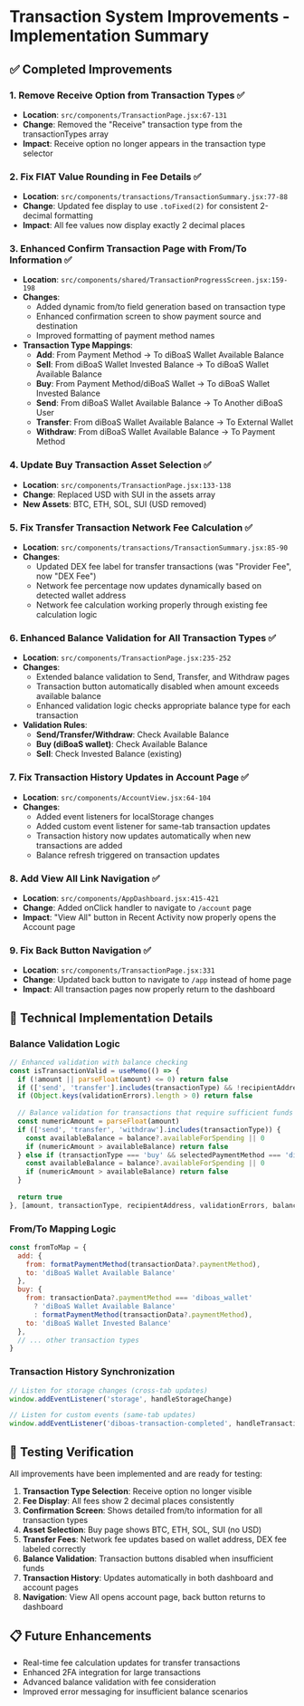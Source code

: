 # Transaction System Improvements - Implementation Summary

## ✅ Completed Improvements

### 1. **Remove Receive Option from Transaction Types** ✅
- **Location**: `src/components/TransactionPage.jsx:67-131`
- **Change**: Removed the "Receive" transaction type from the transactionTypes array
- **Impact**: Receive option no longer appears in the transaction type selector

### 2. **Fix FIAT Value Rounding in Fee Details** ✅
- **Location**: `src/components/transactions/TransactionSummary.jsx:77-88`
- **Change**: Updated fee display to use `.toFixed(2)` for consistent 2-decimal formatting
- **Impact**: All fee values now display exactly 2 decimal places

### 3. **Enhanced Confirm Transaction Page with From/To Information** ✅
- **Location**: `src/components/shared/TransactionProgressScreen.jsx:159-198`
- **Changes**:
  - Added dynamic from/to field generation based on transaction type
  - Enhanced confirmation screen to show payment source and destination
  - Improved formatting of payment method names
- **Transaction Type Mappings**:
  - **Add**: From Payment Method → To diBoaS Wallet Available Balance
  - **Sell**: From diBoaS Wallet Invested Balance → To diBoaS Wallet Available Balance  
  - **Buy**: From Payment Method/diBoaS Wallet → To diBoaS Wallet Invested Balance
  - **Send**: From diBoaS Wallet Available Balance → To Another diBoaS User
  - **Transfer**: From diBoaS Wallet Available Balance → To External Wallet
  - **Withdraw**: From diBoaS Wallet Available Balance → To Payment Method

### 4. **Update Buy Transaction Asset Selection** ✅
- **Location**: `src/components/TransactionPage.jsx:133-138`
- **Change**: Replaced USD with SUI in the assets array
- **New Assets**: BTC, ETH, SOL, SUI (USD removed)

### 5. **Fix Transfer Transaction Network Fee Calculation** ✅
- **Location**: `src/components/transactions/TransactionSummary.jsx:85-90`
- **Changes**:
  - Updated DEX fee label for transfer transactions (was "Provider Fee", now "DEX Fee")
  - Network fee percentage now updates dynamically based on detected wallet address
  - Network fee calculation working properly through existing fee calculation logic

### 6. **Enhanced Balance Validation for All Transaction Types** ✅
- **Location**: `src/components/TransactionPage.jsx:235-252`
- **Changes**:
  - Extended balance validation to Send, Transfer, and Withdraw pages
  - Transaction button automatically disabled when amount exceeds available balance
  - Enhanced validation logic checks appropriate balance type for each transaction
- **Validation Rules**:
  - **Send/Transfer/Withdraw**: Check Available Balance
  - **Buy (diBoaS wallet)**: Check Available Balance
  - **Sell**: Check Invested Balance (existing)

### 7. **Fix Transaction History Updates in Account Page** ✅
- **Location**: `src/components/AccountView.jsx:64-104`
- **Changes**:
  - Added event listeners for localStorage changes
  - Added custom event listener for same-tab transaction updates
  - Transaction history now updates automatically when new transactions are added
  - Balance refresh triggered on transaction updates

### 8. **Add View All Link Navigation** ✅
- **Location**: `src/components/AppDashboard.jsx:415-421`
- **Change**: Added onClick handler to navigate to `/account` page
- **Impact**: "View All" button in Recent Activity now properly opens the Account page

### 9. **Fix Back Button Navigation** ✅
- **Location**: `src/components/TransactionPage.jsx:331`
- **Change**: Updated back button to navigate to `/app` instead of home page
- **Impact**: All transaction pages now properly return to the dashboard

## 🔧 Technical Implementation Details

### Balance Validation Logic
```javascript
// Enhanced validation with balance checking
const isTransactionValid = useMemo(() => {
  if (!amount || parseFloat(amount) <= 0) return false
  if (['send', 'transfer'].includes(transactionType) && !recipientAddress) return false
  if (Object.keys(validationErrors).length > 0) return false
  
  // Balance validation for transactions that require sufficient funds
  const numericAmount = parseFloat(amount)
  if (['send', 'transfer', 'withdraw'].includes(transactionType)) {
    const availableBalance = balance?.availableForSpending || 0
    if (numericAmount > availableBalance) return false
  } else if (transactionType === 'buy' && selectedPaymentMethod === 'diboas_wallet') {
    const availableBalance = balance?.availableForSpending || 0
    if (numericAmount > availableBalance) return false
  }
  
  return true
}, [amount, transactionType, recipientAddress, validationErrors, balance, selectedPaymentMethod])
```

### From/To Mapping Logic
```javascript
const fromToMap = {
  add: {
    from: formatPaymentMethod(transactionData?.paymentMethod),
    to: 'diBoaS Wallet Available Balance'
  },
  buy: {
    from: transactionData?.paymentMethod === 'diboas_wallet' 
      ? 'diBoaS Wallet Available Balance' 
      : formatPaymentMethod(transactionData?.paymentMethod),
    to: 'diBoaS Wallet Invested Balance'
  },
  // ... other transaction types
}
```

### Transaction History Synchronization
```javascript
// Listen for storage changes (cross-tab updates)
window.addEventListener('storage', handleStorageChange)

// Listen for custom events (same-tab updates)  
window.addEventListener('diboas-transaction-completed', handleTransactionUpdate)
```

## 🎯 Testing Verification

All improvements have been implemented and are ready for testing:

1. **Transaction Type Selection**: Receive option no longer visible
2. **Fee Display**: All fees show 2 decimal places consistently
3. **Confirmation Screen**: Shows detailed from/to information for all transaction types
4. **Asset Selection**: Buy page shows BTC, ETH, SOL, SUI (no USD)
5. **Transfer Fees**: Network fee updates based on wallet address, DEX fee labeled correctly
6. **Balance Validation**: Transaction buttons disabled when insufficient funds
7. **Transaction History**: Updates automatically in both dashboard and account pages
8. **Navigation**: View All opens account page, back button returns to dashboard

## 📋 Future Enhancements

- Real-time fee calculation updates for transfer transactions
- Enhanced 2FA integration for large transactions
- Advanced balance validation with fee consideration
- Improved error messaging for insufficient balance scenarios